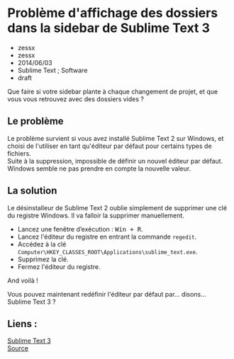 # Problème d'affichage des dossiers dans la sidebar de Sublime Text 3
- zessx
- zessx
- 2014/06/03
- Sublime Text ; Software
- draft

Que faire si votre sidebar plante à chaque changement de projet, et que vous vous retrouvez avec des dossiers vides ?

## Le problème

Le problème survient si vous avez installé Sublime Text 2 sur Windows, et choisi de l'utiliser en tant qu'éditeur par défaut pour certains types de fichiers.  
Suite à la suppression, impossible de définir un nouvel éditeur par défaut. Windows semble ne pas prendre en compte la nouvelle valeur. 

## La solution

Le désinstalleur de Sublime Text 2 oublie simplement de supprimer une clé du registre Windows. Il va falloir la supprimer manuellement.

- Lancez une fenêtre d’exécution : <kbd>Win + R</kbd>.  
- Lancez l'éditeur du registre en entrant la commande `regedit`.  
- Accédez à la clé `Computer\HKEY_CLASSES_ROOT\Applications\sublime_text.exe`.  
- Supprimez la clé.  
- Fermez l'éditeur du registre.

And voilà !

Vous pouvez maintenant redéfinir l'éditeur par défaut par... disons... Sublime Text 3 ?


## Liens :

[Sublime Text 3](http://www.sublimetext.com/3)    
[Source](http://www.sublimetext.com/forum/viewtopic.php?t=13214)    